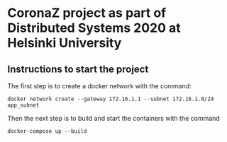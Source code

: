 # CoronaZ project as part of Distributed Systems 2020 at Helsinki University

## Instructions to start the project

The first step is to create a docker network with the command:

```
docker network create --gateway 172.16.1.1 --subnet 172.16.1.0/24 app_subnet
```

Then the next step is to build and start the containers with the command
```
docker-compose up --build
```

